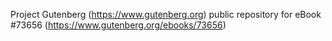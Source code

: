 Project Gutenberg (https://www.gutenberg.org) public repository for eBook #73656 (https://www.gutenberg.org/ebooks/73656)
